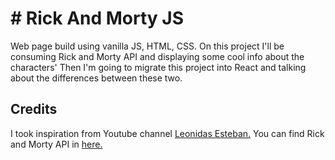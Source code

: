 # # Rick And Morty JS

Web page build using vanilla JS, HTML, CSS. 
On this project I'll be consuming Rick and Morty API and displaying some cool info about the characters'
Then I'm going to migrate this project into React and talking about the differences between these two.

## Credits
I took inspiration from Youtube channel [Leonidas Esteban.](https://www.youtube.com/channel/UCLsSfk2x6p3XvlknDi39zCQ)
You can find Rick and Morty  API in [here.](https://rickandmortyapi.com/)
